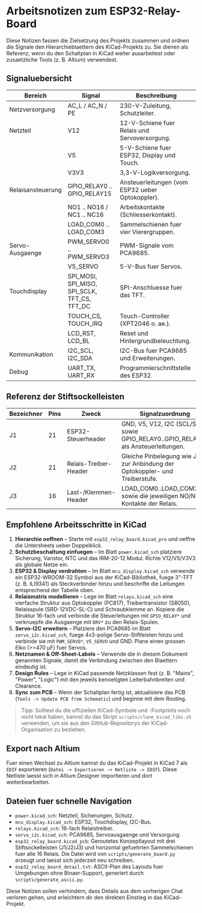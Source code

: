 # Arbeitsnotizen zum ESP32-Relay-Board

Diese Notizen fassen die Zielsetzung des Projekts zusammen und ordnen die Signale den Hierarchieblaettern des KiCad-Projekts zu.
Sie dienen als Referenz, wenn du den Schaltplan in KiCad weiter ausarbeitest oder zusaetzliche Tools (z. B. Altium) verwendest.

## Signaluebersicht

| Bereich         | Signal               | Beschreibung |
|-----------------|----------------------|--------------|
| Netzversorgung  | AC_L / AC_N / PE     | 230-V-Zuleitung, Schutzleiter. |
| Netzteil        | V12                  | 12-V-Schiene fuer Relais und Servoversorgung. |
|                 | V5                   | 5-V-Schiene fuer ESP32, Display und Touch. |
|                 | V3V3                 | 3,3-V-Logikversorgung. |
| Relaisansteuerung | GPIO_RELAY0 .. GPIO_RELAY15 | Ansteuerleitungen (vom ESP32 ueber Optokoppler). |
|                 | NO1 .. NO16 / NC1 .. NC16 | Arbeitskontakte (Schliesserkontakt). |
|                 | LOAD_COM0 .. LOAD_COM3 | Sammelschienen fuer vier Vierergruppen. |
| Servo-Ausgaenge | PWM_SERVO0 .. PWM_SERVO3 | PWM-Signale vom PCA9685. |
|                 | V5_SERVO            | 5-V-Bus fuer Servos. |
| Touchdisplay    | SPI_MOSI, SPI_MISO, SPI_SCLK, TFT_CS, TFT_DC | SPI-Anschluesse fuer das TFT. |
|                 | TOUCH_CS, TOUCH_IRQ  | Touch-Controller (XPT2046 o. ae.). |
|                 | LCD_RST, LCD_BL      | Reset und Hintergrundbeleuchtung. |
| Kommunikation   | I2C_SCL, I2C_SDA     | I2C-Bus fuer PCA9685 und Erweiterungen. |
| Debug           | UART_TX, UART_RX     | Programmierschnittstelle des ESP32. |

## Referenz der Stiftsockelleisten

| Bezeichner | Pins | Zweck | Signalzuordnung |
|------------|------|-------|-----------------|
| J1         | 21   | ESP32-Steuerheader | GND, V5, V12, I2C (SCL/SDA) sowie GPIO_RELAY0..GPIO_RELAY15 als Ansteuerleitungen. |
| J2         | 21   | Relais-Treiber-Header | Gleiche Pinbelegung wie J1 zur Anbindung der Optokoppler- und Treiberstufe. |
| J3         | 16   | Last-/Klemmen-Header | LOAD_COM0..LOAD_COM3 sowie die jeweiligen NO/NC-Kontakte der Relais. |

## Empfohlene Arbeitsschritte in KiCad

1. **Hierarchie oeffnen** – Starte mit `esp32_relay_board.kicad_pro` und oeffne die Untersheets ueber Doppelklick.
2. **Schutzbeschaltung einfuegen** – Im Blatt `power.kicad_sch` platziere Sicherung, Varistor, NTC und das IRM-20-12 Modul. Richte V12/V5/V3V3 als globale Netze ein.
3. **ESP32 & Display verdrahten** – Im Blatt `mcu_display.kicad_sch` verwende ein ESP32-WROOM-32 Symbol aus der KiCad-Bibliothek, fuege 3"-TFT (z. B. ILI9341) als Steckverbinder hinzu und beschrifte die Leitungen entsprechend der Tabelle oben.
4. **Relaismatrix modellieren** – Lege im Blatt `relays.kicad_sch` eine vierfache Struktur aus Optokoppler (PC817), Treibertransistor (S8050), Relaisspule (SRD-12VDC-SL-C) und Schraubklemme an. Kopiere die Struktur 16-fach und verbinde die Steuerleitungen mit `GPIO_RELAY*` und verknuepfe die Ausgaenge mit `DRV*` zu den Relais-Spulen.
5. **Servo-I2C erweitern** – Platziere den PCA9685 im Blatt `servo_i2c.kicad_sch`, fuege 4x3-polige Servo-Stiftleisten hinzu und verbinde sie mit `PWM_SERVO*`, `V5_SERVO` und GND. Plane einen grossen Elko (>=470 µF) fuer Servos.
6. **Netznamen & Off-Sheet-Labels** – Verwende die in diesem Dokument genannten Signale, damit die Verbindung zwischen den Blaettern eindeutig ist.
7. **Design Rules** – Lege in KiCad passende Netzklassen fest (z. B. "Mains", "Power", "Logic") mit den jeweils benoetigten Leiterbahnbreiten und Clearance.
8. **Sync zum PCB** – Wenn der Schaltplan fertig ist, aktualisiere das PCB (`Tools -> Update PCB from Schematic`) und beginne mit dem Routing.

> Tipp: Solltest du die offiziellen KiCad-Symbole und -Footprints noch nicht lokal haben, kannst du das Skript `scripts/clone_kicad_libs.sh` verwenden, um sie aus den GitHub-Repositorys der KiCad-Organisation zu beziehen.

## Export nach Altium

Fuer einen Wechsel zu Altium kannst du das KiCad-Projekt in KiCad 7 als `EDIF` exportieren (`Datei -> Exportieren -> Netliste -> EDIF`). Diese Netliste laesst sich in Altium Designer importieren und dort weiterbearbeiten.

## Dateien fuer schnelle Navigation

- `power.kicad_sch`: Netzteil, Sicherungen, Schutz.
- `mcu_display.kicad_sch`: ESP32, Touchdisplay, I2C-Bus.
- `relays.kicad_sch`: 16-fach Relaistreiber.
- `servo_i2c.kicad_sch`: PCA9685, Servoausgaenge und Versorgung.
- `esp32_relay_board.kicad_pcb`: Geroutetes Konzeptlayout mit drei Stiftsockelleisten (J1/J2/J3) und horizontal gefuehrten Sammelschienen fuer alle 16 Relais. Die Datei wird von `scripts/generate_board.py` erzeugt und laesst sich jederzeit neu schreiben.
- `esp32_relay_board_detail.txt`: ASCII-Plan des Layouts fuer Umgebungen ohne Binaer-Support, generiert durch `scripts/generate_ascii.py`.

Diese Notizen sollen verhindern, dass Details aus dem vorherigen Chat verloren gehen, und erleichtern dir den direkten Einstieg in das KiCad-Projekt.
